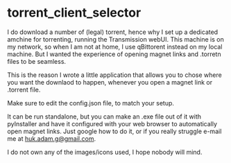 # torrent_client_selector

I do download a number of (legal) torrent, hence why I set up a dedicated amchine for torrenting, running the Transmission webUI. This machine is on my network, so when I am not at home, I use qBittorent instead on my local machine. But I wanted the experience of opening magnet links and .torretn files to be seamless.

This is the reason I wrote a little application that allows you to chose where you want the downlaod to happen, whenever you open a magnet link or .torrent file.

Make sure to edit the config.json file, to match your setup.

It can be run standalone, but you can make an .exe file out of it with pyInstaller and have it configured with your web browser to automatically open magnet links. Just google how to do it, or if you really struggle e-mail me at huk.adam.g@gmail.com.

I do not own any of the images/icons used, I hope nobody will mind.

